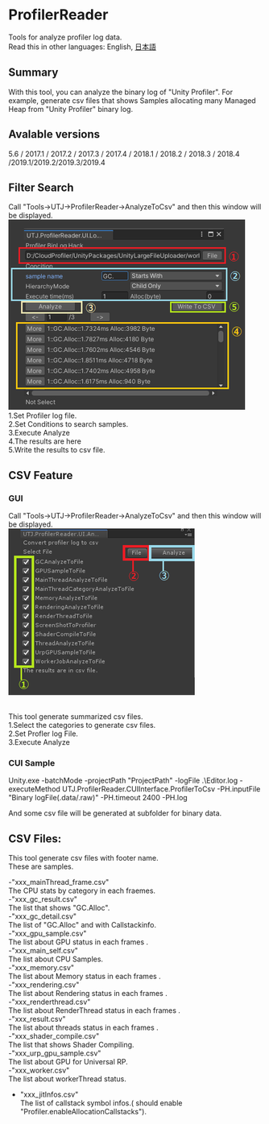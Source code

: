 ﻿# ProfilerReader
Tools for analyze profiler log data.<br />
Read this in other languages: English, [日本語](README.ja.md)<br />

## Summary
With this tool, you can analyze the binary log of "Unity Profiler".
For example, generate csv files that shows Samples allocating many Managed Heap from "Unity Profiler" binary log.

## Avalable versions
5.6 / 2017.1 / 2017.2 / 2017.3 / 2017.4 / 2018.1 / 2018.2 / 2018.3 / 2018.4 /2019.1/2019.2/2019.3/2019.4

## Filter Search
Call "Tools->UTJ->ProfilerReader->AnalyzeToCsv" and then this window will be displayed.<br />
![alt text](Documentation~/img/ProfilerReaderFilter.png)
<br />
1.Set Profiler log file.<br />
2.Set Conditions to search samples.<br />
3.Execute Analyze<br />
4.The results are here<br />
5.Write the results to csv file.<br />

## CSV Feature
### GUI
Call "Tools->UTJ->ProfilerReader->AnalyzeToCsv" and then this window will be displayed.<br />
![alt text](Documentation~/img/ProfilerLogToCsv.png)

<br />
This tool generate summarized csv files.<br />
1.Select the categories to generate csv files.<br />
2.Set Profler log File.<br />
3.Execute Analyze<br />

### CUI Sample
Unity.exe -batchMode -projectPath "ProjectPath" -logFile .\Editor.log -executeMethod UTJ.ProfilerReader.CUIInterface.ProfilerToCsv -PH.inputFile "Binary logFile(.data/.raw)" -PH.timeout 2400 -PH.log

And some csv file will be generated at subfolder for binary data.


## CSV Files:
This tool generate csv files with footer name.<br />
These are samples.<br />

 -"xxx_mainThread_frame.csv"<br />
The CPU stats by category in each fraemes.
<br />
 -"xxx_gc_result.csv"<br />
The list that shows "GC.Alloc".
<br />
 -"xxx_gc_detail.csv"<br />
The list of "GC.Alloc" and with Callstackinfo.
<br />
 -"xxx_gpu_sample.csv"<br />
The list about GPU status in each frames .
<br />
 -"xxx_main_self.csv"<br />
The list about CPU Samples.
<br />
 -"xxx_memory.csv"<br />
The list about Memory status in each frames .
<br />
 -"xxx_rendering.csv"<br />
The list about Rendering status in each frames .
<br />
 -"xxx_renderthread.csv"<br />
The list about RenderThread status in each frames .
<br />
 -"xxx_result.csv"<br />
The list about threads status in each frames .
<br />
 -"xxx_shader_compile.csv"<br />
The list that shows Shader Compiling.
<br />
 -"xxx_urp_gpu_sample.csv"<br />
The list about GPU for Universal RP.
<br />
 -"xxx_worker.csv"<br />
The list about workerThread status.
<br />
 - "xxx_jitInfos.csv"<br />
The list of callstack symbol infos.( should enable "Profiler.enableAllocationCallstacks").
<br />
